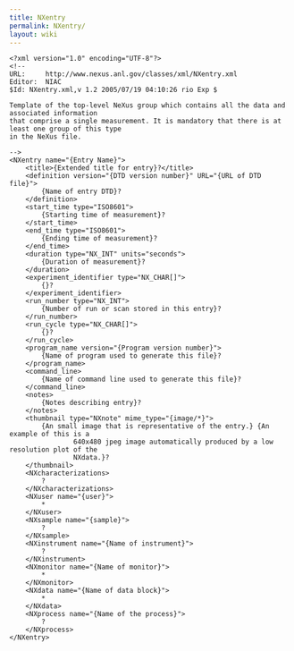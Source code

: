 ```yaml
---
title: NXentry
permalink: NXentry/
layout: wiki
---
```


    <?xml version="1.0" encoding="UTF-8"?>
    <!--
    URL:     http://www.nexus.anl.gov/classes/xml/NXentry.xml
    Editor:  NIAC
    $Id: NXentry.xml,v 1.2 2005/07/19 04:10:26 rio Exp $

    Template of the top-level NeXus group which contains all the data and associated information
    that comprise a single measurement. It is mandatory that there is at least one group of this type 
    in the NeXus file.

    -->
    <NXentry name="{Entry Name}">
        <title>{Extended title for entry}?</title> 
        <definition version="{DTD version number}" URL="{URL of DTD file}">
            {Name of entry DTD}?
        </definition>
        <start_time type="ISO8601">
            {Starting time of measurement}?
        </start_time>
        <end_time type="ISO8601">
            {Ending time of measurement}?
        </end_time>
        <duration type="NX_INT" units="seconds">
            {Duration of measurement}?
        </duration>
        <experiment_identifier type="NX_CHAR[]">
            {}?
        </experiment_identifier>
        <run_number type="NX_INT">
            {Number of run or scan stored in this entry}?
        </run_number>
        <run_cycle type="NX_CHAR[]">
            {}?
        </run_cycle>
        <program_name version="{Program version number}">
            {Name of program used to generate this file}?
        </program_name>
        <command_line>
            {Name of command line used to generate this file}?
        </command_line>
        <notes>
            {Notes describing entry}?
        </notes>
        <thumbnail type="NXnote" mime_type="{image/*}">
            {An small image that is representative of the entry.} {An example of this is a 
                    640x480 jpeg image automatically produced by a low resolution plot of the 
                    NXdata.}?
        </thumbnail>
        <NXcharacterizations>
            ?
        </NXcharacterizations>
        <NXuser name="{user}">
            *
        </NXuser>
        <NXsample name="{sample}">
            ?
        </NXsample>
        <NXinstrument name="{Name of instrument}">
            ?
        </NXinstrument>
        <NXmonitor name="{Name of monitor}">
            *
        </NXmonitor>
        <NXdata name="{Name of data block}">
            *
        </NXdata>
        <NXprocess name="{Name of the process}">
            ?
        </NXprocess>
    </NXentry>
